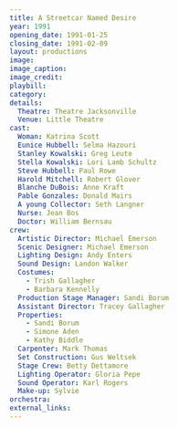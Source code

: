 ```yaml
---
title: A Streetcar Named Desire
year: 1991
opening_date: 1991-01-25
closing_date: 1991-02-09
layout: productions
image:
image_caption:
image_credit:
playbill: 
category: 
details:
  Theatre: Theatre Jacksonville
  Venue: Little Theatre
cast:
  Woman: Katrina Scott
  Eunice Hubbell: Selma Hazouri
  Stanley Kowalski: Greg Leute
  Stella Kowalski: Lori Lamb Schultz
  Steve Hubbell: Paul Rowe
  Harold Mitchell: Robert Glover
  Blanche DuBois: Anne Kraft
  Pable Gonzales: Donald Mairs
  A young Collector: Seth Langner
  Nurse: Jean Bos
  Doctor: William Bernsau
crew:
  Artistic Director: Michael Emerson
  Scenic Designer: Michael Emerson
  Lighting Design: Andy Enters
  Sound Design: Landon Walker
  Costumes:
    - Trish Gallagher
    - Barbara Kennelly
  Production Stage Manager: Sandi Borum
  Assistant Director: Tracey Gallagher
  Properties:
    - Sandi Borum
    - Simone Aden
    - Kathy Biddle
  Carpenter: Mark Thomas
  Set Construction: Gus Weltsek
  Stage Crew: Betty Dettamore
  Lighting Operator: Gloria Pepe
  Sound Operator: Karl Rogers
  Make-up: Sylvie
orchestra:
external_links:
---
```


